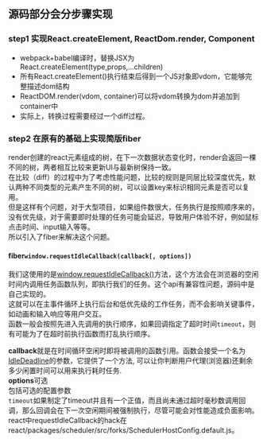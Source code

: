 ## 源码部分会分步骤实现

### step1 实现React.createElement, ReactDom.render, Component
- webpack+babel编译时，替换JSX为React.createElement(type,props,...children)
- 所有React.createElement()执⾏结束后得到⼀个JS对象即vdom，它能够完整描述dom结构
- ReactDOM.render(vdom, container)可以将vdom转换为dom并追加到container中
- 实际上，转换过程需要经过⼀个diff过程。

### step2 在原有的基础上实现简版fiber
render创建的react元素组成的树，在下一次数据状态变化时，render会返回一棵不同的树，两者相互比较来更新UI与最新树保持一致。  
在比较（diff）的过程中为了考虑性能问题，比较的规则是同层比较深度优先，默认两种不同类型的元素产生不同的树，可以设置key来标识相同元素是否可以复用。  
但是这样有个问题，对于大型项目，如果组件数很大，任务执行是按照顺序来的，没有优先级，对于需要即时处理的任务可能会延迟，导致用户体验不好，例如鼠标点击时间、input输入等等。  
所以引入了fiber来解决这个问题。

#### fiber``window.requestIdleCallback(callback[, options])``
我们这使用的是[window.requestIdleCallback()](https://developer.mozilla.org/zh-CN/docs/Web/API/Window/requestIdleCallback)⽅法，这个方法会在浏览器的空闲时间内调用任务函数队列，即执行我们的任务。这个api有兼容性问题，源码中是自己实现的。  
这就可以在主事件循环上执行后台和低优先级的工作任务，而不会影响关键事件，如动画和输入响应等用户交互。  
函数一般会按照先进入先调用的执行顺序，如果回调指定了超时时间``timeout``，则有可能为了在超时前执⾏函数⽽打乱执⾏顺序。  

**callback**就是在时间循环空闲时即将被调用的函数引用。函数会接受一个名为[IdleDeadline](https://developer.mozilla.org/zh-CN/docs/Web/API/IdleDeadline)的参数，它提供了一个方法, 可以让你判断用户代理(浏览器)还剩余多少闲置时间可以用来执行耗时任务.  
**options**可选  
包括可选的配置参数  
``timeout``如果制定了timeout并且有一个正值，而且尚未通过超时毫秒数调用回调，那么回调会在下一次空闲期间被强制执行，尽管可能会对性能造成负面影响。  
react中requestIdleCallback的hack在
react/packages/scheduler/src/forks/SchedulerHostConfig.default.js。

